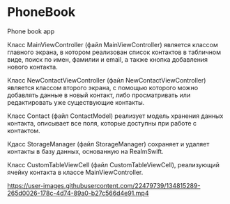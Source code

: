 # PhoneBook
Phone book app

Класс MainViewController (файл MainViewController) является классом главного экрана, в котором реализован список контактов в табличном виде,
поиск по имен, фамилии и email, а также кнопка добавления нового контакта.

Класс NewContactViewController (файл NewContactViewController) является классом второго экрана, с помощью которого можно добавлять данные в новый
контакт, либо просматривать или редактировать уже существующие контакты.

Класс Contact (файл ContactModel) реализует модель хранения данных контакта, описывает все поля, которые доступны при 
работе с контактом.

Кдасс StorageManager (файл StorageManager) сохраняет и удаляет контакты в базу данных, основанную на RealmSwift.

Класс CustomTableViewCell (файл CustomTableViewCell), реализующий ячейку контакта в классе MainViewController.

https://user-images.githubusercontent.com/22479739/134815289-265d0026-178c-4d74-89a0-b27c566d4e91.mp4
